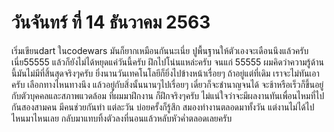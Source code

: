 # วันจันทร์ ที่ 14 ธันวาคม 2563
เริ่มเขียนdart ในcodewars มันก็ยากเหมือนกันนะเนี่ย ปูพื้นฐานให้ตัวเองจะเดือนนึงแล้วครับเนี่ย55555 แล้วก็ยังไม่ได้หยุดแค่วันนี้ครับ ฝึกไปโน่นแหล่ะครับ จนแก่ 55555 
ผมคิดว่าความรู้ด้านนี้มันไม่มีที่สิ้นสุดจริงๆครับ ยิ่งนานวันเทคโนโลยีก็ยิ่งไปข้างหน้าเรื่อยๆ ถ้าอยู่แต่ที่เดิม เราจะไม่ทันเอาครับ เลือกทางไหนทางนึง แล้วอยู่กับสิ่งนั้นนานๆไปเรื่อยๆ เดี๋ยวก็จะชำนาญจนได้  จะช้าหรือเร็วก็ขึ้นอยู่กับตัวบุคคลและสภาพแวดล้อม
ที่ผมมาฝึกงาน ก็ฝึกจริงๆครับ ไม่แน่ใจว่าจะมีผลงานทันเพื่อนไหมที่ไปกันสองสามคน มีคนช่วยกันทำ แต่ละวัน บ่อยครั้งก็รู้สึก สมองทำงานตลอดมาทั้งวัน แต่งานไม่ได้ไปไหนมาไหนเลย กลับมาแทบทิ้งตัวลงที่นอนแล้วหลับหัวค่ำตลอดเลยครับ